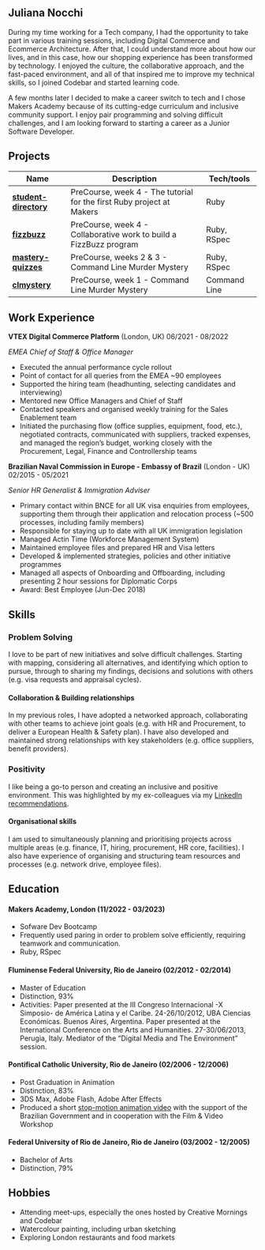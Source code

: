 ## Juliana Nocchi

During my time working for a Tech company, I had the opportunity to take part in various training sessions, including Digital Commerce and Ecommerce Architecture. After that, I could understand more about how our lives, and in this case, how our shopping experience has been transformed by technology. I enjoyed the culture, the collaborative approach, and the fast-paced environment, and all of that inspired me to improve my technical skills, so I joined Codebar and started learning code. 

A few months later I decided to make a career switch to tech and I chose Makers Academy because of its cutting-edge curriculum and inclusive community support. I enjoy pair programming and solving difficult challenges, and I am looking forward to starting a career as a Junior Software Developer.

## Projects

| Name                         | Description       | Tech/tools        |
| ---------------------------- | ----------------- | ----------------- |
| [**student-directory**](https://github.com/junocchi/student-directory)            | PreCourse, week 4 - The tutorial for the first Ruby project at Makers | Ruby |
| [**fizzbuzz**](https://github.com/junocchi/fizzbuzz)            | PreCourse, week 4 - Collaborative work to build a FizzBuzz program | Ruby, RSpec |
| [**mastery-quizzes**](https://github.com/junocchi/mastery-quizzes) | PreCourse, weeks 2 & 3 - Command Line Murder Mystery | Ruby, RSpec              |
| [**clmystery**](https://github.com/junocchi/clmystery) | PreCourse, week 1 - Command Line Murder Mystery | Command Line              |

## Work Experience

**VTEX Digital Commerce Platform** (London, UK) 06/2021 - 08/2022

_EMEA Chief of Staff & Office Manager_

- Executed the annual performance cycle rollout 
- Point of contact for all queries from the EMEA ~90 employees
- Supported the hiring team (headhunting, selecting candidates and interviewing)
- Mentored new Office Managers and Chief of Staff
- Contacted speakers and organised weekly training for the Sales Enablement team
- Initiated the purchasing flow (office supplies, equipment, food, etc.), negotiated contracts, communicated with suppliers, tracked expenses, and managed the region’s budget, working closely with the Procurement, Legal, Finance and Controllership teams

**Brazilian Naval Commission in Europe - Embassy of Brazil** (London - UK) 02/2015 - 05/2021

_Senior HR Generalist & Immigration Adviser_

- Primary contact within BNCE for all UK visa enquiries from employees, supporting them through their application and relocation process (~500 processes, including family members)
- Responsible for staying up to date with all UK immigration legislation
- Managed Actin Time (Workforce Management System)
- Maintained employee files and prepared HR and Visa letters 
- Developed & implemented strategies, policies and other initiative programmes
- Managed all aspects of Onboarding and Offboarding, including presenting 2 hour sessions for Diplomatic Corps
- Award: Best Employee (Jun-Dec 2018)

## Skills

### **Problem Solving**

I love to be part of new initiatives and solve difficult challenges. Starting with mapping, considering all alternatives, and identifying which option to pursue, through to sharing my findings, decisions and solutions with others (e.g. visa requests and appraisal cycles).

#### **Collaboration & Building relationships**

In my previous roles, I have adopted a networked approach, collaborating with other teams to achieve joint goals (e.g. with HR and Procurement, to deliver a European Health & Safety plan). I have also developed and maintained strong relationships with key stakeholders (e.g. office suppliers, benefit providers). 

### **Positivity**
I like being a go-to person and creating an inclusive and positive environment. This was highlighted by my ex-colleagues via my [LinkedIn recommendations](https://www.linkedin.com/in/juliana-nocchi-b4a882222/details/recommendations/?detailScreenTabIndex=0).

#### **Organisational skills**

I am used to simultaneously planning and prioritising projects across multiple areas (e.g. finance, IT, hiring, procurement, HR core, facilities). I also have experience of organising and structuring team resources and processes (e.g. network drive, employee files).

## Education

#### Makers Academy, London (11/2022 - 03/2023)
- Sofware Dev Bootcamp
- Frequently used paring in order to problem solve efficiently, requiring teamwork and communication.
- Ruby, RSpec

#### Fluminense Federal University, Rio de Janeiro (02/2012 - 02/2014)
- Master of Education
- Distinction, 93%
- Activities: Paper presented at the III Congreso Internacional -X Simposio- de América Latina y el Caribe. 24-26/10/2012, UBA Ciencias Económicas. Buenos Aires, Argentina. Paper presented at the International Conference on the Arts and Humanities. 27-30/06/2013, Perugia, Italy. Mediator of the “Digital Media and The Environment” session.

#### Pontifical Catholic University, Rio de Janeiro (02/2006 - 12/2006)
- Post Graduation in Animation
- Distinction,  83%
- 3DS Max, Adobe Flash, Adobe After Effects
- Produced a short [stop-motion animation video](https://youtu.be/KKybNAe3G2w) with the support of the Brazilian Government and in cooperation with the Film & Video Workshop

#### Federal University of Rio de Janeiro, Rio de Janeiro (03/2002 - 12/2005)
- Bachelor of Arts
- Distinction, 79%


## Hobbies

- Attending meet-ups, especially the ones hosted by Creative Mornings and Codebar
- Watercolour painting, including urban sketching
- Exploring London restaurants and food markets
